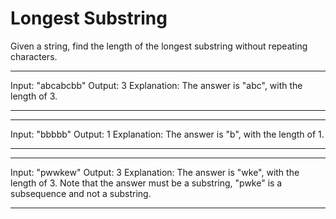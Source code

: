# Longest Substring

Given a string, find the length of the longest substring without repeating characters.

---

Input: "abcabcbb"
Output: 3
Explanation: The answer is "abc", with the length of 3.

---

---

Input: "bbbbb"
Output: 1
Explanation: The answer is "b", with the length of 1.

---

---

Input: "pwwkew"
Output: 3
Explanation: The answer is "wke", with the length of 3.
Note that the answer must be a substring, "pwke" is a subsequence and not a substring.

---
